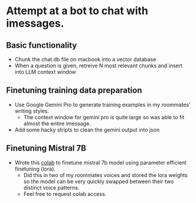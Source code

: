 # Attempt at a bot to chat with imessages.

## Basic functionality
* Chunk the chat.db file on macbook into a vector database
* When a question is given, retreive N most relevant chunks and insert into LLM context window
## Finetuning training data preparation
* Use Google Gemini Pro to generate training examples in my roommates' writing styles. 
    * The context window for gemini pro is quite large so was able to fit almost the entire imessage.
* Add some hacky stripts to clean the gemini output into json
## Finetuning Mistral 7B
* Wrote this [colab](https://colab.research.google.com/drive/17reXuUO1y2wZaBDZP47q_lYksJzqjppN#scrollTo=xlyd8pfRWiyy) to finetune mistral 7b model using parameter efficient finetuning (lora). 
    * Did this in two of my roommates voices and stored the lora weights so the model can be very quickly swapped between their two distinct voice patterns.
    * Feel free to request colab access.